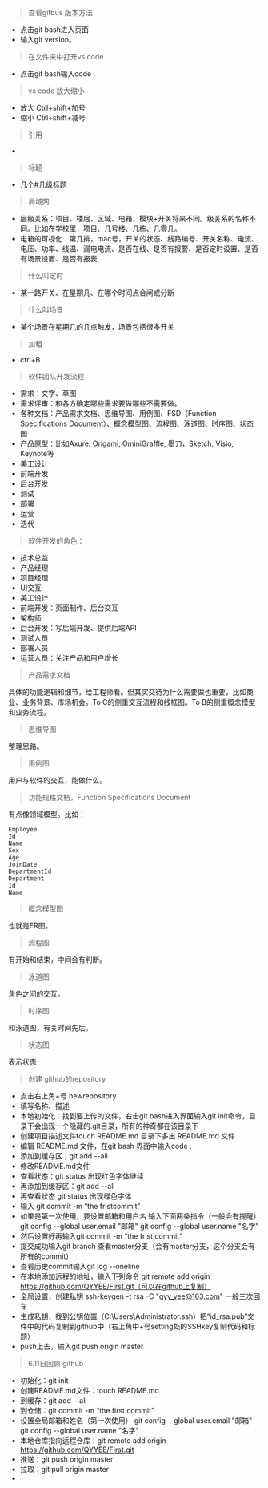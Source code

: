 >查看gitbus 版本方法
- 点击git bash进入页面
-  输入git version。

>在文件夹中打开vs code
- 点击git bash输入code .

> vs code 放大缩小
- 放大 Ctrl+shift+加号
- 缩小 Ctrl+shift+减号


>引用
- ``  ``
  
> 标题
- 几个#几级标题

>局域网
- 层级关系：项目、楼层、区域、电箱、模块+开关将来不同。级关系的名称不同。比如在学校里，项目、几号楼、几栋、几零几。
- 电箱的可视化：第几排，mac号，开关的状态、线路编号、开关名称、电流、电压、功率、线温、漏电电流、是否在线、是否有报警、是否定时设置、是否有场景设置、是否有报表

> 什么叫定时
- 某一路开关、在星期几、在哪个时间点合闸或分断

> 什么叫场景
- 某个场景在星期几的几点触发，场景包括很多开关

> 加粗
- ctrl+B

>软件团队开发流程
- 需求：文字、草图
- 需求评审：和各方确定哪些需求要做哪些不需要做。
- 各种文档：产品需求文档、思维导图、用例图、FSD（Function Specifications Document）、概念模型图、流程图、泳道图、时序图、状态图
- 产品原型：比如Axure, Origami, OminiGraffle, 墨刀，Sketch, Visio, Keynote等
- 美工设计
- 前端开发
- 后台开发
- 测试
- 部署
- 运营
- 迭代

>软件开发的角色：
- 技术总监
- 产品经理
- 项目经理
- UI交互
- 美工设计
- 前端开发：页面制作、后台交互
- 架构师
- 后台开发：写后端开发、提供后端API
- 测试人员
- 部署人员
- 运营人员：关注产品和用户增长

> 产品需求文档

具体的功能逻辑和细节，给工程师看。但其实交待为什么需要做也重要，比如商业、业务背景、市场机会。To C的侧重交互流程和线框图。To B的侧重概念模型和业务流程。

> 思维导图

整理思路。

> 用例图

用户与软件的交互，能做什么。

> 功能规格文档，Function Specifications Document

有点像领域模型。比如：

```
Employee
Id
Name
Sex
Age
JoinDate
DepartmentId
Department
Id
Name
```

> 概念模型图

也就是ER图。

> 流程图

有开始和结束，中间会有判断。

> 泳道图

角色之间的交互。

> 时序图

和泳道图，有关时间先后。

> 状态图

表示状态

>创建 github的repository
- 点击右上角+号 newrepository
- 填写名称、描述
- 本地初始化：找到要上传的文件，右击git bash进入界面输入git init命令，目录下会出现一个隐藏的.git目录，所有的神奇都在该目录下
- 创建项目描述文件touch README.md 目录下多出 README.md 文件
- 编辑 README.md 文件，在git bash 界面中输入code .
- 添加到缓存区；git add --all
- 修改README.md文件
- 查看状态：git status 出现红色字体继续
- 再添加到缓存区：git add --all
- 再查看状态 git status 出现绿色字体
- 输入 git commit -m “the fristcommit”
- 如果是第一次使用，要设置邮箱和用户名
  输入下面两条指令（一般会有提醒）
  git config --global user.email "邮箱"
  git config --global user.name "名字"
- 然后设置好再输入git commit -m “the frist commit”
- 提交成功输入git branch 查看master分支（会有master分支，这个分支会有所有的commit）
- 查看历史commit输入git log --oneline
- 在本地添加远程的地址，输入下列命令
  git remote add origin https://github.com/QYYEE/First.git（可以在github上复制）
- 全局设置，创建私钥 ssh-keygen -t rsa -C "qyy_yee@163.com" 一般三次回车
- 生成私钥，找到公钥位置（C:\Users\Administrator\.ssh）把“id_rsa.pub”文件中的代码复制到github中（右上角中+号setting处的SSHkey复制代码和标题）
- push上去，输入git push origin master


>6.11日回顾
> github
- 初始化：git init
- 创建README.md文件：touch README.md
- 到缓存：git add --all
- 到仓储：git commit -m “the first commit”
- 设置全局邮箱和姓名（第一次使用）
   git config --global user.email "邮箱"
  git config --global user.name "名字"
- 本地仓库指向远程仓库：git remote add origin https://github.com/QYYEE/First.git
- 推送：git push origin master
- 拉取：git pull origin master
- 




